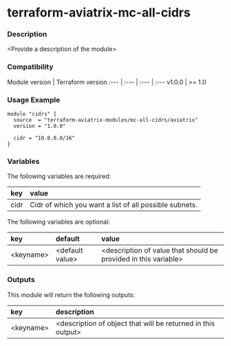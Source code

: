 # terraform-aviatrix-mc-all-cidrs

### Description
\<Provide a description of the module>

### Compatibility
Module version | Terraform version
:--- | :--- | :--- | :---
v1.0.0 | >= 1.0

### Usage Example
```
module "cidrs" {
  source  = "terraform-aviatrix-modules/mc-all-cidrs/aviatrix"
  version = "1.0.0"

  cidr = "10.0.0.0/16"
}
```

### Variables
The following variables are required:

key | value
:--- | :---
cidr | Cidr of which you want a list of all possible subnets.

The following variables are optional:

key | default | value 
:---|:---|:---
\<keyname> | \<default value> | \<description of value that should be provided in this variable>

### Outputs
This module will return the following outputs:

key | description
:---|:---
\<keyname> | \<description of object that will be returned in this output>
